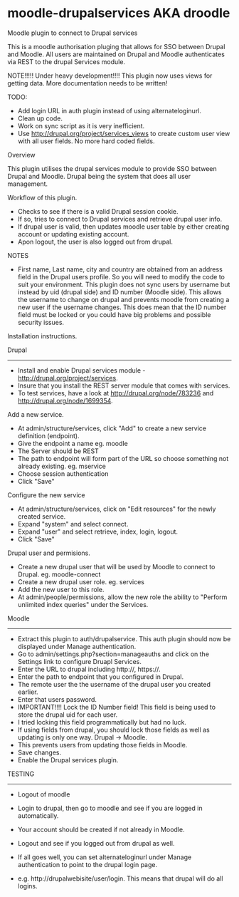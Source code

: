 moodle-drupalservices AKA droodle
=====================

Moodle plugin to connect to Drupal services

This is a moodle authorisation pluging that allows for SSO between Drupal and Moodle.
All users are maintained on Drupal and Moodle authenticates via REST to the drupal Services module.

NOTE!!!!!
Under heavy development!!!! This plugin now uses views for getting data.
More documentation needs to be written!

TODO:

* Add login URL in auth plugin instead of using alternateloginurl.
* Clean up code.
* Work on sync script as it is very inefficient.
* Use http://drupal.org/project/services_views to create custom user view with all user fields. No more hard coded fields.

Overview

This plugin utilises the drupal services module to provide SSO between Drupal and Moodle.
Drupal being the system that does all user management.

Workflow of this plugin.
* Checks to see if there is a valid Drupal session cookie.
* If so, tries to connect to Drupal services and retrieve drupal user info.
* If drupal user is valid, then updates moodle user table by either creating account or updating existing account.
* Apon logout, the user is also logged out from drupal.

NOTES
* First name, Last name, city and country are obtained from an address field in the Drupal users profile.
So you will need to modify the code to suit your environment.
This plugin does not sync users by username but instead by uid (drupal side) and ID number (Moodle side).
This allows the username to change on drupal and prevents moodle from creating a new user if the username changes.
This does mean that the ID number field must be locked or you could have big problems and possible security issues.


Installation instructions.

Drupal
******************************************************************
* Install and enable Drupal services module - http://drupal.org/project/services.
* Insure that you install the REST server module that comes with services.
* To test services, have a look at http://drupal.org/node/783236 and http://drupal.org/node/1699354.

Add a new service.
* At admin/structure/services, click "Add" to create a new service definition (endpoint).
* Give the endpoint a name eg. moodle
* The Server should be REST
* The path to endpoint will form part of the URL so choose something not already existing. eg. mservice
* Choose session authentication
* Click "Save"

Configure the new service
* At admin/structure/services, click on "Edit resources" for the newly created service.
* Expand "system" and select connect.
* Expand "user" and select retrieve, index, login, logout.
* Click "Save"

Drupal user and permisions.

* Create a new drupal user that will be used by Moodle to connect to Drupal. eg. moodle-connect
* Create a new drupal user role. eg. services
* Add the new user to this role.
* At admin/people/permissions, allow the new role the ability to "Perform unlimited index queries" under the Services.

Moodle
******************************************************************
* Extract this plugin to auth/drupalservice. This auth plugin should now be displayed under Manage authentication.
* Go to admin/settings.php?section=manageauths and click on the Settings link to configure Druapl Services.
* Enter the URL to drupal including http://, https://.
* Enter the path to endpoint that you configured in Drupal.
* The remote user the the username of the drupal user you created earlier.
* Enter that users password.
* IMPORTANT!!!! Lock the ID Number field! This field is being used to store the drupal uid for each user.
* I tried locking this field programmatically but had no luck.
* If using fields from drupal, you should lock those fields as well as updating is only one way. Drupal -> Moodle.
* This prevents users from updating those fields in Moodle.
* Save changes.
* Enable the Drupal services plugin.

TESTING
******************************************************************
* Logout of moodle
* Login to drupal, then go to moodle and see if you are logged in automatically.
* Your account should be created if not already in Moodle.
* Logout and see if you logged out from drupal as well.

* If all goes well, you can set alternateloginurl under Manage authentication to point to the drupal login page.
* e.g. http://drupalwebisite/user/login. This means that drupal will do all logins.






